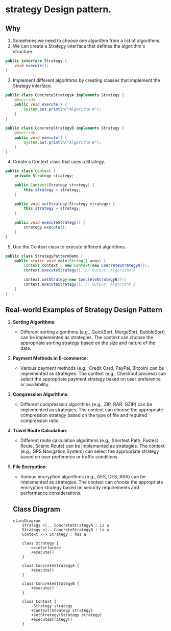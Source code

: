 # strategy Design pattern.
## Why
1. Sometimes we need to choose one algorithm from a list of algorithms.
2. We can create a Strategy interface that defines the algorithm's structure.

```java
public interface Strategy {
    void execute();
}
```

3. Implement different algorithms by creating classes that implement the Strategy interface.

```java
public class ConcreteStrategyA implements Strategy {
    @Override
    public void execute() {
        System.out.println("Algorithm A");
    }
}

public class ConcreteStrategyB implements Strategy {
    @Override
    public void execute() {
        System.out.println("Algorithm B");
    }
}
```

4. Create a Context class that uses a Strategy.

```java
public class Context {
    private Strategy strategy;

    public Context(Strategy strategy) {
        this.strategy = strategy;
    }

    public void setStrategy(Strategy strategy) {
        this.strategy = strategy;
    }

    public void executeStrategy() {
        strategy.execute();
    }
}
```

5. Use the Context class to execute different algorithms.

```java
public class StrategyPatternDemo {
    public static void main(String[] args) {
        Context context = new Context(new ConcreteStrategyA());
        context.executeStrategy(); // Output: Algorithm A

        context.setStrategy(new ConcreteStrategyB());
        context.executeStrategy(); // Output: Algorithm B
    }
}
```

## Real-world Examples of Strategy Design Pattern

1. **Sorting Algorithms**:
    - Different sorting algorithms (e.g., QuickSort, MergeSort, BubbleSort) can be implemented as strategies. The context can choose the appropriate sorting strategy based on the size and nature of the data.

2. **Payment Methods in E-commerce**:
    - Various payment methods (e.g., Credit Card, PayPal, Bitcoin) can be implemented as strategies. The context (e.g., Checkout process) can select the appropriate payment strategy based on user preference or availability.

3. **Compression Algorithms**:
    - Different compression algorithms (e.g., ZIP, RAR, GZIP) can be implemented as strategies. The context can choose the appropriate compression strategy based on the type of file and required compression ratio.

4. **Travel Route Calculation**:
    - Different route calculation algorithms (e.g., Shortest Path, Fastest Route, Scenic Route) can be implemented as strategies. The context (e.g., GPS Navigation System) can select the appropriate strategy based on user preference or traffic conditions.

5. **File Encryption**:
    - Various encryption algorithms (e.g., AES, DES, RSA) can be implemented as strategies. The context can choose the appropriate encryption strategy based on security requirements and performance considerations.


    ## Class Diagram

    ```mermaid
    classDiagram
        Strategy <|.. ConcreteStrategyA : is a
        Strategy <|.. ConcreteStrategyB : is a
        Context --> Strategy : has a

        class Strategy {
            <<interface>>
            +execute()
        }

        class ConcreteStrategyA {
            +execute()
        }

        class ConcreteStrategyB {
            +execute()
        }

        class Context {
            -Strategy strategy
            +Context(Strategy strategy)
            +setStrategy(Strategy strategy)
            +executeStrategy()
        }
    ```